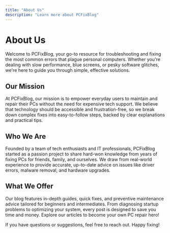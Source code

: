 ```yaml
---
title: "About Us"
description: "Learn more about PCFixBlog"
---
```


# About Us

Welcome to PCFixBlog, your go-to resource for troubleshooting and fixing the most common errors that plague personal computers. Whether you're dealing with slow performance, blue screens, or pesky software glitches, we're here to guide you through simple, effective solutions.

## Our Mission
At PCFixBlog, our mission is to empower everyday users to maintain and repair their PCs without the need for expensive tech support. We believe that technology should be accessible and frustration-free, so we break down complex fixes into easy-to-follow steps, backed by clear explanations and practical tips.

## Who We Are
Founded by a team of tech enthusiasts and IT professionals, PCFixBlog started as a passion project to share hard-won knowledge from years of fixing PCs for friends, family, and ourselves. We draw from real-world experience to provide accurate, up-to-date advice on issues like driver errors, malware removal, and hardware upgrades.

## What We Offer
Our blog features in-depth guides, quick fixes, and preventive maintenance advice tailored for beginners and intermediates. From diagnosing startup problems to optimizing your system, every post is designed to save you time and money. Explore our articles to become your own PC repair hero!

If you have questions or suggestions, feel free to reach out. Happy fixing!